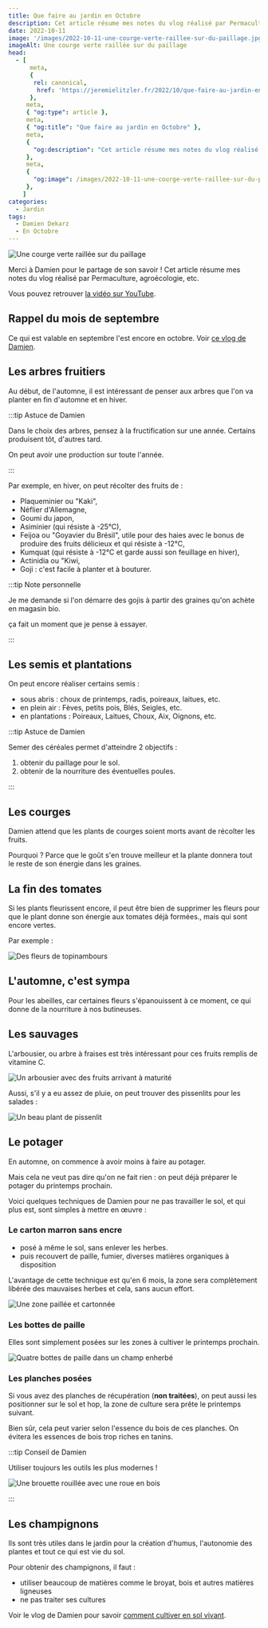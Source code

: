 ```yaml
---
title: Que faire au jardin en Octobre
description: Cet article résume mes notes du vlog réalisé par Permaculture, agroecologie, etc
date: 2022-10-11
image: '/images/2022-10-11-une-courge-verte-raillee-sur-du-paillage.jpg'
imageAlt: Une courge verte raillée sur du paillage
head:
  - [
      meta,
      {
       rel: canonical,
        href: 'https://jeremielitzler.fr/2022/10/que-faire-au-jardin-en-octobre-damien-dekarz/',
      },
     meta,
     { "og:type": article },
     meta,
     { "og:title": "Que faire au jardin en Octobre" },
     meta,
     {
       "og:description": "Cet article résume mes notes du vlog réalisé par Permaculture, agroecologie, etc",
     },
     meta,
     {
       "og:image": /images/2022-10-11-une-courge-verte-raillee-sur-du-paillage.jpg,
     },
    ]
categories:
  - Jardin
tags:
  - Damien Dekarz
  - En Octobre
---
```


![Une courge verte raillée sur du paillage](/images/2022-10-11-une-courge-verte-raillee-sur-du-paillage.jpg 'Crédits : image extraite du vlog de Damien')

Merci à Damien pour le partage de son savoir ! Cet article résume mes notes du vlog réalisé par Permaculture, agroécologie, etc.

Vous pouvez retrouver [la vidéo sur YouTube](https://www.youtube.com/watch?v=GswUGxztnpU).

<!-- more -->

## Rappel du mois de septembre

Ce qui est valable en septembre l'est encore en octobre. Voir [ce vlog de Damien](https://www.youtube.com/watch?v=con-c2_o9uc).

## Les arbres fruitiers

Au début, de l'automne, il est intéressant de penser aux arbres que l'on va planter en fin d'automne et en hiver.

:::tip Astuce de Damien

Dans le choix des arbres, pensez à la fructification sur une année. Certains produisent tôt, d'autres tard.

On peut avoir une production sur toute l'année.

:::

Par exemple, en hiver, on peut récolter des fruits de :

- Plaqueminier ou "Kaki",
- Néflier d'Allemagne,
- Goumi du japon,
- Asiminier (qui résiste à -25°C),
- Feijoa ou "Goyavier du Brésil", utile pour des haies avec le bonus de produire des fruits délicieux et qui résiste à -12°C,
- Kumquat (qui résiste à -12°C et garde aussi son feuillage en hiver),
- Actinidia ou "Kiwi,
- Goji : c'est facile à planter et à bouturer.

:::tip Note personnelle

Je me demande si l'on démarre des gojis à partir des graines qu'on achète en magasin bio.

ça fait un moment que je pense à essayer.

:::

## Les semis et plantations

On peut encore réaliser certains semis :

- sous abris : choux de printemps, radis, poireaux, laitues, etc.
- en plein air : Fèves, petits pois, Blés, Seigles, etc.
- en plantations : Poireaux, Laitues, Choux, Aix, Oignons, etc.

:::tip Astuce de Damien

Semer des céréales permet d'atteindre 2 objectifs :

1. obtenir du paillage pour le sol.
2. obtenir de la nourriture des éventuelles poules.

:::

## Les courges

Damien attend que les plants de courges soient morts avant de récolter les fruits.

Pourquoi ? Parce que le goût s'en trouve meilleur et la plante donnera tout le reste de son énergie dans les graines.

## La fin des tomates

Si les plants fleurissent encore, il peut être bien de supprimer les fleurs pour que le plant donne son énergie aux tomates déjà formées., mais qui sont encore vertes.

Par exemple :

![Des fleurs de topinambours](images/fleurs-de-topinambours.jpg 'Crédits : image extraite du vlog de Damien')

## L'automne, c'est sympa

Pour les abeilles, car certaines fleurs s'épanouissent à ce moment, ce qui donne de la nourriture à nos butineuses.

## Les sauvages

L'arbousier, ou arbre à fraises est très intéressant pour ces fruits remplis de vitamine C.

![Un arbousier avec des fruits arrivant à maturité](images/arbousier.jpg 'Crédits : image extraite du vlog de Damien')

Aussi, s'il y a eu assez de pluie, on peut trouver des pissenlits pour les salades :

![Un beau plant de pissenlit](images/plant-de-pissenlit.jpg 'Crédits : image extraite du vlog de Damien')

## Le potager

En automne, on commence à avoir moins à faire au potager.

Mais cela ne veut pas dire qu'on ne fait rien : on peut déjà préparer le potager du printemps prochain.

Voici quelques techniques de Damien pour ne pas travailler le sol, et qui plus est, sont simples à mettre en œuvre :

### Le carton marron sans encre

- posé à même le sol, sans enlever les herbes.
- puis recouvert de paille, fumier, diverses matières organiques à disposition

L'avantage de cette technique est qu'en 6 mois, la zone sera complètement libérée des mauvaises herbes et cela, sans aucun effort.

![Une zone paillée et cartonnée](images/zone-cartonnee-et-paillee.jpg 'Crédits : image extraite du vlog de Damien')

### Les bottes de paille

Elles sont simplement posées sur les zones à cultiver le printemps prochain.

![Quatre bottes de paille dans un champ enherbé](images/bottes-de-paille.jpg 'Crédits : image extraite du vlog de Damien')

### Les planches posées

Si vous avez des planches de récupération (**non traitées**), on peut aussi les positionner sur le sol et hop, la zone de culture sera prête le printemps suivant.

Bien sûr, cela peut varier selon l'essence du bois de ces planches. On évitera les essences de bois trop riches en tanins.

:::tip Conseil de Damien

Utiliser toujours les outils les plus modernes !

![Une brouette rouillée avec une roue en bois](images/brouette.jpg 'Crédits : image extraite du vlog de Damien')

:::

## Les champignons

Ils sont très utiles dans le jardin pour la création d'humus, l'autonomie des plantes et tout ce qui est vie du sol.

Pour obtenir des champignons, il faut :

- utiliser beaucoup de matières comme le broyat, bois et autres matières ligneuses
- ne pas traiter ses cultures

Voir le vlog de Damien pour savoir [comment cultiver en sol vivant](../comment-jardiner-avec-un-sol-vivant-damien-dekarz/index.md).
